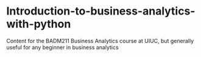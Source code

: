 # Introduction-to-business-analytics-with-python
Content for the BADM211 Business Analytics course at UIUC, but generally useful for any beginner in business analytics 
